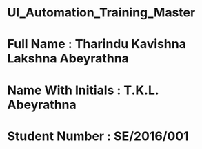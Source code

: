 # UI_Automation_Training_Master
# Full Name : Tharindu Kavishna Lakshna Abeyrathna
# Name With Initials : T.K.L. Abeyrathna
# Student Number : SE/2016/001
